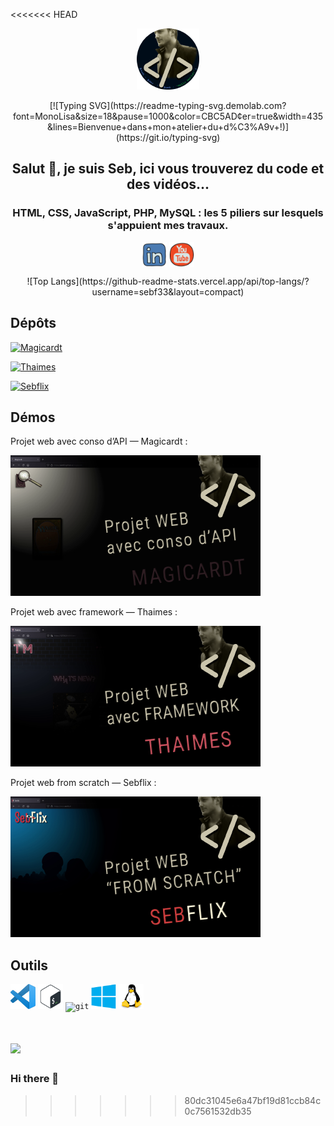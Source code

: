 <<<<<<< HEAD
<p align="center">
  <img width="100" src="https://raw.githubusercontent.com/sebf33/sebf33/master/assets/avatar.png" />
</p>

<p align="center">
[![Typing SVG](https://readme-typing-svg.demolab.com?font=MonoLisa&size=18&pause=1000&color=CBC5AD&center=true&width=435&lines=Bienvenue+dans+mon+atelier+du+d%C3%A9v+!)](https://git.io/typing-svg)
</p>

<h2 align="center">Salut 👋, je suis Seb, ici vous trouverez du code et des vidéos...</h2>
<h3 align="center">HTML, CSS, JavaScript, PHP, MySQL : les 5 piliers sur lesquels s'appuient mes travaux.</h2>

<p align="center">
  <a href="https://www.linkedin.com/in/sébastien-flouriot-99aa75205" target="blank"><img align="center" src="https://raw.githubusercontent.com/sebf33/sebf33/master/assets/linkedin.svg" alt="Medium" height="40" width="40" /></a> <a href="https://www.youtube.com/channel/UCjwYESom5l53m9kS_OOnVqw" target="blank"><img align="center" src="https://raw.githubusercontent.com/sebf33/sebf33/master/assets/youtube.svg" alt="Medium" height="40" width="40" /></a>
</p>

<p align="center">
![Top Langs](https://github-readme-stats.vercel.app/api/top-langs/?username=sebf33&layout=compact)
</p>

## Dépôts

[![Magicardt](https://github-readme-stats.vercel.app/api/pin/?username=sebf33&repo=magicardt&show_owner=true)](https://github.com/sebf33/magicardt)

[![Thaimes](https://github-readme-stats.vercel.app/api/pin/?username=sebf33&repo=thaimes&show_owner=true)](https://github.com/sebf33/thaimes)

[![Sebflix](https://github-readme-stats.vercel.app/api/pin/?username=sebf33&repo=sebflix&show_owner=true)](https://github.com/sebf33/sebflix)

## Démos

Projet web avec conso d’API — Magicardt :

[![Projet web avec conso d’API — Magicardt](https://raw.githubusercontent.com/sebf33/sebf33/master/assets/magicardt.png)](https://youtu.be/wl5Ld7shHVw "Projet web avec conso d’API — Magicardt")

Projet web avec framework — Thaimes :

[![Projet web avec framework — Thaimes](https://raw.githubusercontent.com/sebf33/sebf33/master/assets/thaimes.png)](https://youtu.be/_hl4ums-3L0 "Projet web avec framework — Thaimes")

Projet web from scratch — Sebflix :

[![Projet web from scratch — Sebflix](https://raw.githubusercontent.com/sebf33/sebf33/master/assets/sebflix.png)](https://youtu.be/9nsG9OynBxs "Projet web from scratch — Sebflix")

## Outils

<code><img src="https://raw.githubusercontent.com/sebf33/sebf33/master/assets/vsc.png" height="40"></code>
<code><img src="https://raw.githubusercontent.com/devicons/devicon/master/icons/bash/bash-original.svg" alt="bash" width="40" height="40"/></code>
<code><img src="https://www.vectorlogo.zone/logos/git-scm/git-scm-icon.svg" alt="git" width="40" height="40"/></code>
<code><img src="https://raw.githubusercontent.com/devicons/devicon/master/icons/windows8/windows8-original.svg" alt="windows8" width="40" height="40"/></code>
<code><img src="https://raw.githubusercontent.com/devicons/devicon/master/icons/linux/linux-original.svg" alt="linux" width="40" height="40"/></code>

![](https://komarev.com/ghpvc/?username=sebf33)
=======
### Hi there 👋

<!--
**SebF33/sebf33** is a ✨ _special_ ✨ repository because its `README.md` (this file) appears on your GitHub profile.

Here are some ideas to get you started:

- 🔭 I’m currently working on ...
- 🌱 I’m currently learning ...
- 👯 I’m looking to collaborate on ...
- 🤔 I’m looking for help with ...
- 💬 Ask me about ...
- 📫 How to reach me: ...
- 😄 Pronouns: ...
- ⚡ Fun fact: ...
-->
>>>>>>> 80dc31045e6a47bf19d81ccb84c0c7561532db35
